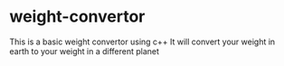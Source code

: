 # weight-convertor

This is a basic weight convertor using c++
It will convert your weight in earth to your weight in a different planet
